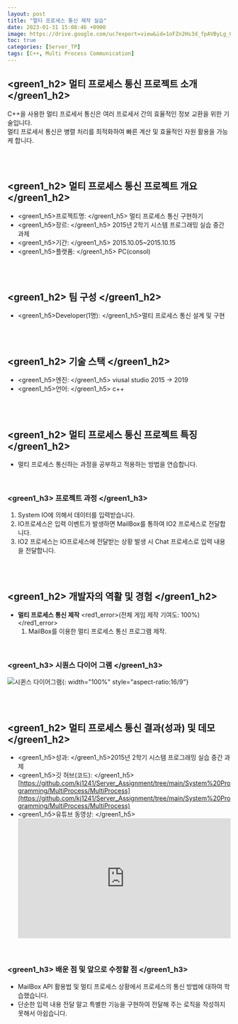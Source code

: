 ```yaml
---
layout: post
title: "멀티 프로세스 통신 제작 실습"
date: 2023-01-31 15:08:46 +0900
image: https://drive.google.com/uc?export=view&id=1oFZn2Hs3d_fpAVByLg_0llVipQWIl04s
toc: true
categories: [Server_TP]
tags: [C++, Multi Process Communication]
---
```


## <green1_h2> 멀티 프로세스 통신 프로젝트 소개 </green1_h2>

C++을 사용한 멀티 프로세서 통신은 여러 프로세서 간의 효율적인 정보 교환을 위한 기술입니다.  
멀티 프로세서 통신은 병렬 처리를 최적화하여 빠른 계산 및 효율적인 자원 활용을 가능케 합니다.

<br>
<br>

## <green1_h2> 멀티 프로세스 통신 프로젝트 개요 </green1_h2>

- <span><green1_h5>프로젝트명: </green1_h5> 멀티 프로세스 통신 구현하기 </span>
- <span><green1_h5>장르: </green1_h5> 2015년 2학기 시스템 프로그래밍 실습 중간 과제 </span>
- <span><green1_h5>기간: </green1_h5> 2015.10.05~2015.10.15 </span>
- <span><green1_h5>플랫폼: </green1_h5> PC(consol)</span>

<br>
<br>

## <green1_h2> 팀 구성 </green1_h2>

- <span><green1_h5>Developer(1명): </green1_h5>멀티 프로세스 통신 설계 및 구현 </span>

<br>
<br>

## <green1_h2> 기술 스택 </green1_h2>

- <span><green1_h5>엔진: </green1_h5> viusal studio 2015 → 2019 </span>
- <span><green1_h5>언어:  </green1_h5> c++ </span>

<br>
<br>

## <green1_h2> 멀티 프로세스 통신 프로젝트 특징 </green1_h2>

- 멀티 프로세스 통신하는 과정을 공부하고 적용하는 방법을 연습합니다.

<br>

### <green1_h3> 프로젝트 과정 </green1_h3>

1. System IO에 의해서 데이터를 입력받습니다.
2. IO프로세스은 입력 이벤트가 발생하면 MailBox를 통하여 IO2 프로세스로 전달합니다.
3. IO2 프로세스는 IO프로세스에 전달받는 상황 발생 시 Chat 프로세스로 입력 내용을 전달합니다.

<br>
<br>

## <green1_h2> 개발자의 역활 및 경험 </green1_h2>

- **멀티 프로세스 통신 제작** <span><red1_error>(전체 게임 제작 기여도: 100%)</red1_error></span>
    1. MailBox를 이용한 멀티 프로세스 통신 프로그램 제작.

<br>

### <green1_h3> 시퀀스 다이어 그램 </green1_h3>

![시퀸스 다이어그램](https://drive.google.com/uc?export=view&id=1oFZn2Hs3d_fpAVByLg_0llVipQWIl04s){: width="100%" style="aspect-ratio:16/9"}

<br>
<br>

## <green1_h2> 멀티 프로세스 통신 결과(성과) 및 데모 </green1_h2>

- <span><green1_h5>성과: </green1_h5>2015년 2학기 시스템 프로그래밍 실습 중간 과제 </span>
- <span><green1_h5>깃 허브(코드): </green1_h5> [https://github.com/kj1241/Server_Assignment/tree/main/System%20Programming/MultiProcess/MultiProcess](https://github.com/kj1241/Server_Assignment/tree/main/System%20Programming/MultiProcess/MultiProcess) </span>
- <green1_h5>유튜브 동영상: </green1_h5>
    <iframe  width="100%" style="aspect-ratio:16/9" src="https://www.youtube.com/embed/cOH9jgKtj8k" title="멀티 프로세스 통신(화질 개선)" frameborder="0" allow="accelerometer; autoplay; clipboard-write; encrypted-media; gyroscope; picture-in-picture; web-share" allowfullscreen></iframe>

<br>

### <green1_h3> 배운 점 및 앞으로 수정할 점 </green1_h3>

- MailBox API 활용법 및 멀티 프로세스 상황에서 프로세스의 통신 방법에 대하여 학습했습니다.
- 단순한 입력 내용 전달 말고 특별한 기능을 구현하여 전달해 주는 로직을 작성하지 못해서 아쉽습니다.
